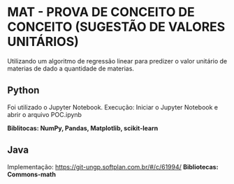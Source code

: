 # MAT - PROVA DE CONCEITO DE CONCEITO (SUGESTÃO DE VALORES UNITÁRIOS)

Utilizando um algoritmo de regressão linear para predizer o valor unitário de materias de dado a quantidade de materias.

## Python
Foi utilizado o Jupyter Notebook.
Execução: Iniciar o Jupyter Notebook e abrir o arquivo POC.ipynb

<b> Biblitocas: NumPy, Pandas, Matplotlib, scikit-learn </b>
## Java
Implementação: https://git-ungp.softplan.com.br/#/c/61994/
<b> Bibliotecas: Commons-math </b>

